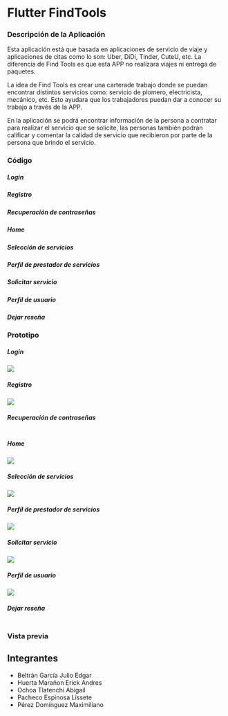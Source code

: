 # Flutter FindTools
###  Descripción de la Aplicación
Esta aplicación está  que basada en aplicaciones de servicio de viaje y aplicaciones de citas como lo son: Uber, DiDi, Tinder, CuteU, etc. La diferencia de Find Tools es que esta APP no realizara viajes ni entrega de paquetes.

 La idea de Find Tools es crear una carterade trabajo donde se puedan encontrar distintos servicios como: servicio de plomero, electricista, mecánico, etc. Esto ayudara que los trabajadores puedan dar a conocer su trabajo a través de la APP.
 
En la aplicación se podrá encontrar información de la persona a contratar para realizar el servicio que se solicite, las personas también podrán calificar y comentar la calidad de servicio que recibieron por parte de la persona que brindo el servicio.

### Código 
##### Login
##### Registro
##### Recuperación de contraseñas
##### Home
##### Selección de servicios 
##### Perfil de prestador de servicios
##### Solicitar servicio
##### Perfil de usuario
##### Dejar reseña

### Prototipo 
##### Login
![](https://github.com/lisspaes/FindTools/blob/main/assets/images/prototipo/login.jpg)
##### Registro
![](https://github.com/lisspaes/FindTools/blob/main/assets/images/prototipo/Registro.png)
##### Recuperación de contraseñas
![]()
##### Home
![](https://github.com/lisspaes/FindTools/blob/main/assets/images/prototipo/Home.jpg)
##### Selección de servicios 
![](https://github.com/lisspaes/FindTools/blob/main/assets/images/prototipo/seleccion.png)
##### Perfil de prestador de servicios
![](https://github.com/lisspaes/FindTools/blob/main/assets/images/prototipo/prestador.png)
##### Solicitar servicio
![](https://github.com/lisspaes/FindTools/blob/main/assets/images/prototipo/solicitar.png)
##### Perfil de usuario
![](https://github.com/lisspaes/FindTools/blob/main/assets/images/prototipo/perfil.png)
##### Dejar reseña
![]()
### Vista previa



## Integrantes
- Beltrán García Julio Edgar 
- Huerta Marañon Erick Andres
- Ochoa Tlatenchi Abigail  
- Pacheco Espinosa Lissete 
- Pérez Domínguez Maximiliano 






